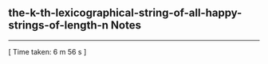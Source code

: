 <h2>the-k-th-lexicographical-string-of-all-happy-strings-of-length-n Notes</h2><hr>[ Time taken: 6 m 56 s ]